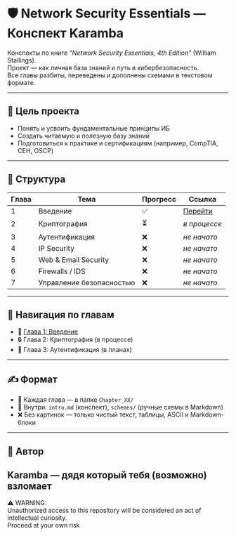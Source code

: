 # 🛡️ Network Security Essentials — Конспект Karamba

Конспекты по книге _"Network Security Essentials, 4th Edition"_ (William Stallings).  
Проект — как личная база знаний и путь в кибербезопасность.  
Все главы разбиты, переведены и дополнены схемами в текстовом формате.

---

## 🎯 Цель проекта

- Понять и усвоить фундаментальные принципы ИБ
- Создать читаемую и полезную базу знаний
- Подготовиться к практике и сертификациям (например, CompTIA, CEH, OSCP)

---

## 🧱 Структура

| Глава | Тема                         | Прогресс | Ссылка |
|-------|------------------------------|----------|--------|
| 1     | Введение                     | ✅        | [Перейти](./Chapter_01/intro.md) |
| 2     | Криптография                 | ⏳        | _в процессе_ |
| 3     | Аутентификация               | ❌        | _не начато_ |
| 4     | IP Security                  | ❌        | _не начато_ |
| 5     | Web & Email Security         | ❌        | _не начато_ |
| 6     | Firewalls / IDS              | ❌        | _не начато_ |
| 7     | Управление безопасностью     | ❌        | _не начато_ |

---

## 🧩 Навигация по главам

- 📘 [Глава 1: Введение](./Chapter_01/intro.md)
- 🔒 Глава 2: Криптография (в процессе)
- 🧾 Глава 3: Аутентификация (в планах)

---

## ✍️ Формат

- 📄 Каждая глава — в папке `Chapter_XX/`
- 🧠 Внутри: `intro.md` (конспект), `schemes/` (ручные схемы в Markdown)
- ❌ Без картинок — только чистый текст, таблицы, ASCII и Markdown-блоки

---

## 💪 Автор

**Karamba** — дядя который тебя (возможно) взломает   
---

⚠️ WARNING:  
Unauthorized access to this repository will be considered an act of intellectual curiosity.  
Proceed at your own risk 

